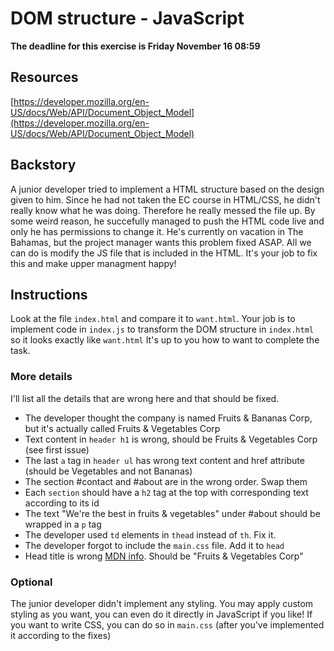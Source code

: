 # DOM structure - JavaScript
**The deadline for this exercise is Friday November 16 08:59**

## Resources
[https://developer.mozilla.org/en-US/docs/Web/API/Document_Object_Model](https://developer.mozilla.org/en-US/docs/Web/API/Document_Object_Model)

## Backstory
A junior developer tried to implement a HTML structure based on the design given to him. Since he had not taken the EC course in HTML/CSS, he didn't really know what he was doing. Therefore he really messed the file up. By some weird reason, he succefully managed to push the HTML code live and only he has permissions to change it. He's currently on vacation in The Bahamas, but the project manager wants this problem fixed ASAP. All we can do is modify the JS file that is included in the HTML. It's your job to fix this and make upper managment happy!

## Instructions
Look at the file `index.html` and compare it to `want.html`. Your job is to implement code in `index.js` to transform the DOM structure in `index.html` so it looks exactly like `want.html`
It's up to you how to want to complete the task.

### More details
I'll list all the details that are wrong here and that should be fixed.

* The developer thought the company is named Fruits & Bananas Corp, but it's actually called Fruits & Vegetables Corp
* Text content in `header h1` is wrong, should be Fruits & Vegetables Corp (see first issue)
* The last `a` tag in `header ul` has wrong text content and href attribute (should be Vegetables and not Bananas)
* The section #contact and #about are in the wrong order. Swap them
* Each `section` should have a `h2` tag at the top with corresponding text according to its id
* The text "We're the best in fruits & vegetables" under #about should be wrapped in a `p` tag
* The developer used `td` elements in `thead` instead of `th`. Fix it.
* The developer forgot to include the `main.css` file. Add it to `head`
* Head title is wrong [MDN info](https://developer.mozilla.org/en-US/docs/Web/API/Document/title). Should be "Fruits & Vegetables Corp"

### Optional
The junior developer didn't implement any styling. You may apply custom styling as you want, you can even do it directly in JavaScript if you like! If you want to write CSS, you can do so in `main.css` (after you've implemented it according to the fixes)
